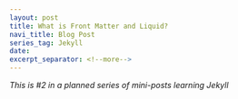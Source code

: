 ```yaml
---
layout: post
title: What is Front Matter and Liquid?
navi_title: Blog Post
series_tag: Jekyll
date:
excerpt_separator: <!--more-->
---
```


*This is #2 in a planned series of mini-posts learning Jekyll*
